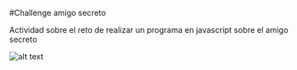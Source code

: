 #Challenge amigo secreto

Actividad sobre el reto de realizar un programa en javascript sobre el amigo secreto

![alt text](amigo-secreto\assets\image.png)